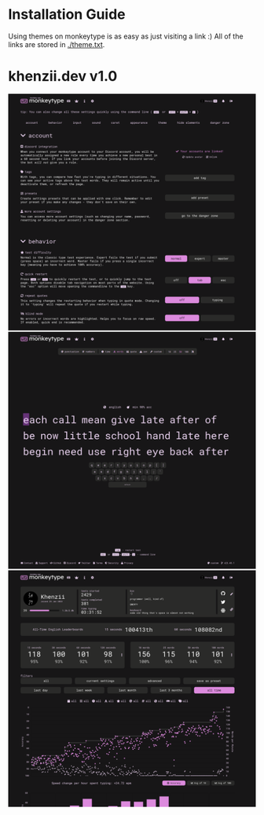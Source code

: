 # Installation Guide
Using themes on monkeytype is as easy as just visiting a link :) All of the links are stored in [./theme.txt](https://github.com/Khenziii/custom-themes/blob/master/monkeytype/theme.txt).

# khenzii.dev v1.0
![A preview image should render here :v](https://raw.githubusercontent.com/Khenziii/custom-themes/master/monkeytype/previews/khenzii_dev_v1-0/1.png)
![A preview image should render here :P](https://raw.githubusercontent.com/Khenziii/custom-themes/master/monkeytype/previews/khenzii_dev_v1-0/2.png)
![A preview image should render here :vv](https://raw.githubusercontent.com/Khenziii/custom-themes/master/monkeytype/previews/khenzii_dev_v1-0/3.png)
